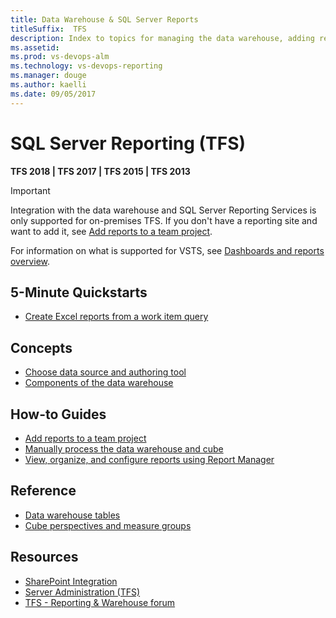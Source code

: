 ```yaml
---
title: Data Warehouse & SQL Server Reports  
titleSuffix:  TFS
description: Index to topics for managing the data warehouse, adding reports, and viewing SQL Server reports 
ms.assetid:  
ms.prod: vs-devops-alm
ms.technology: vs-devops-reporting
ms.manager: douge
ms.author: kaelli
ms.date: 09/05/2017
---
```


# SQL Server Reporting (TFS)   

**TFS 2018 | TFS 2017 | TFS 2015 | TFS 2013**  

> [!IMPORTANT]  
> Integration with the data warehouse and SQL Server Reporting Services is only supported for on-premises TFS. If you don't have a reporting site and want to add it, see [Add reports to a team project](../admin/add-reports-to-a-team-project.md?toc=/vsts/report/sql-reports/toc.json).  
> 
> For information on what is supported for VSTS, see [Dashboards and reports overview](../dashboards/overview.md?toc=/vsts/report/sql-reports/toc.json&bc=/vsts/report/sql-reports/breadcrumb/toc.json). 


## 5-Minute Quickstarts  
- [Create Excel reports from a work item query](../excel/create-status-and-trend-excel-reports.md?toc=/vsts/report/sql-reports/toc.json&bc=/vsts/report/sql-reports/breadcrumb/toc.json)  


## Concepts 

- [Choose data source and authoring tool](../dashboards/choose-source-data-authoring-tool.md?toc=/vsts/report/sql-reports/toc.json&bc=/vsts/report/sql-reports/breadcrumb/toc.json)
- [Components of the data warehouse](components-data-warehouse.md?toc=/vsts/report/sql-reports/toc.json&bc=/vsts/report/sql-reports/breadcrumb/toc.json)  

## How-to Guides

- [Add reports to a team project](../admin/add-reports-to-a-team-project.md?toc=/vsts/report/sql-reports/toc.json&bc=/vsts/report/sql-reports/breadcrumb/toc.json)
- [Manually process the data warehouse and cube](../admin/manually-process-data-warehouse-and-cube.md?toc=/vsts/report/sql-reports/toc.json&bc=/vsts/report/sql-reports/breadcrumb/toc.json)
- [View, organize, and configure reports using Report Manager](../admin/view-organize-configure-reports-using-report-manager.md?toc=/vsts/report/sql-reports/toc.json&bc=/vsts/report/sql-reports/breadcrumb/toc.json)

  
## Reference

- [Data warehouse tables](table-reference-relational-warehouse-database.md)
- [Cube perspectives and measure groups](perspective-measure-groups-cube.md)


## Resources
- [SharePoint Integration](../sharepoint-dashboards/index.md)
- [Server Administration (TFS)](../../tfs-server/index.md)
- [TFS - Reporting & Warehouse forum](https://social.msdn.microsoft.com/Forums/vstudio/home?forum=tfsreporting)

